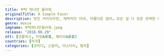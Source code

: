 ```yaml
---
title: 부탁 하나만 들어줘
originalTitle: A Simple Favor
description: 멋진 커리어우먼, 매력적인 아내, 아름다운 엄마… 모든 걸 다 갖춘 완벽한 여자 에밀리가 사라졌다. 그리고 발견된 시체… 모든 것이 내 것이 됐다고 생각한 순간. 에밀리가 돌아왔다!
genre: movie
imgname: 부탁하나만들어줘.jpeg
release: "2018.08.29"
ott: [넷플릭스, 티빙&유료, 웨이브&유료]
countries: [미국]
categories: [코미디, 스릴러, 미스터리, 범죄]
---
```

